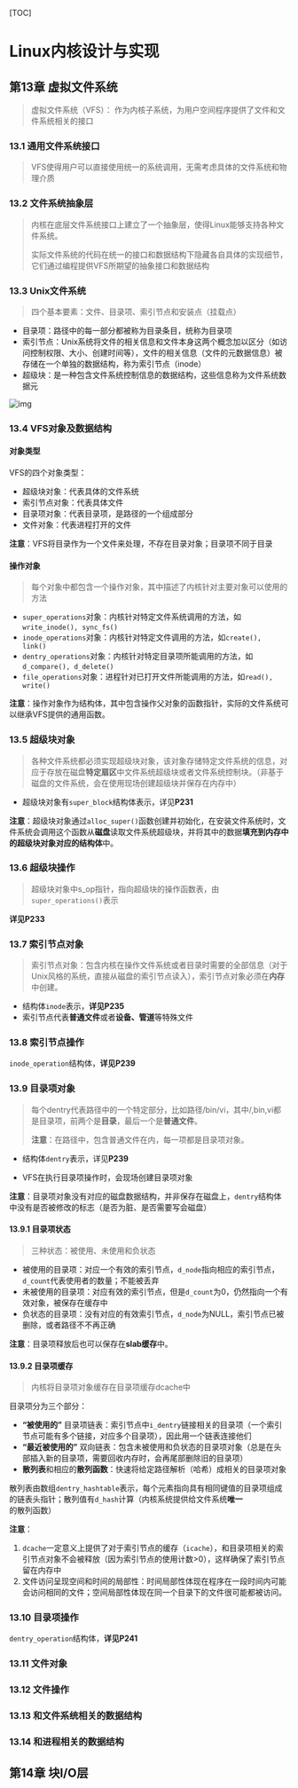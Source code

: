 [TOC]


# Linux内核设计与实现

## 第13章 虚拟文件系统

> 虚拟文件系统（VFS）： 作为内核子系统，为用户空间程序提供了文件和文件系统相关的接口

### 13.1 通用文件系统接口

> VFS使得用户可以直接使用统一的系统调用，无需考虑具体的文件系统和物理介质

### 13.2 文件系统抽象层

> 内核在底层文件系统接口上建立了一个抽象层，使得Linux能够支持各种文件系统。
>
> 实际文件系统的代码在统一的接口和数据结构下隐藏各自具体的实现细节，它们通过编程提供VFS所期望的抽象接口和数据结构

### 13.3 Unix文件系统

> 四个基本要素：文件、目录项、索引节点和安装点（挂载点）

* 目录项：路径中的每一部分都被称为目录条目，统称为目录项
* 索引节点：Unix系统将文件的相关信息和文件本身这两个概念加以区分（如访问控制权限、大小、创建时间等），文件的相关信息（文件的元数据信息）被存储在一个单独的数据结构，称为索引节点（inode）
* 超级块：是一种包含文件系统控制信息的数据结构，这些信息称为文件系统数据元

![img](https://static001.geekbang.org/resource/image/32/47/328d942a38230a973f11bae67307be47.png)

### 13.4 VFS对象及数据结构

#### 对象类型

VFS的四个对象类型：

* 超级块对象：代表具体的文件系统
* 索引节点对象：代表具体文件
* 目录项对象：代表目录项，是路径的一个组成部分
* 文件对象：代表进程打开的文件

**注意**：VFS将目录作为一个文件来处理，不存在目录对象；目录项不同于目录

#### 操作对象

> 每个对象中都包含一个操作对象，其中描述了内核针对主要对象可以使用的方法

* `super_operations`对象：内核针对特定文件系统调用的方法，如`write_inode(), sync_fs()`
* `inode_operations`对象：内核针对特定文件调用的方法，如`create(), link()`
* `dentry_operations`对象：内核针对特定目录项所能调用的方法，如`d_compare(), d_delete()`
* `file_operations`对象：进程针对已打开文件所能调用的方法，如`read(), write()`

**注意**：操作对象作为结构体，其中包含操作父对象的函数指针，实际的文件系统可以继承VFS提供的通用函数。

### 13.5 超级块对象

> 各种文件系统都必须实现超级块对象，该对象存储特定文件系统的信息，对应于存放在磁盘**特定扇区**中文件系统超级块或者文件系统控制块。（非基于磁盘的文件系统，会在使用现场创建超级块并保存在内存中）

* 超级块对象有`super_block`结构体表示，详见**P231**

**注意**：超级块对象通过`alloc_super()`函数创建并初始化，在安装文件系统时，文件系统会调用这个函数从**磁盘**读取文件系统超级块，并将其中的数据**填充到内存中的超级块对象对应的结构体**中。

### 13.6 超级块操作

> 超级块对象中s_op指针，指向超级块的操作函数表，由`super_operations()`表示

**详见P233**

### 13.7 索引节点对象

> 索引节点对象：包含内核在操作文件系统或者目录时需要的全部信息（对于Unix风格的系统，直接从磁盘的索引节点读入），索引节点对象必须在**内存**中创建。

* 结构体`inode`表示，**详见P235**
* 索引节点代表**普通文件**或者**设备、管道**等特殊文件

### 13.8 索引节点操作

`inode_operation`结构体，**详见P239**

### 13.9 目录项对象

> 每个dentry代表路径中的一个特定部分，比如路径/bin/vi，其中/,bin,vi都是目录项，前两个是**目录**，最后一个是**普通文件**。
>
> **注意**：在路径中，包含普通文件在内，每一项都是目录项对象。

* 结构体`dentry`表示，详见**P239**

* VFS在执行目录项操作时，会现场创建目录项对象

**注意**：目录项对象没有对应的磁盘数据结构，并非保存在磁盘上，`dentry`结构体中没有是否被修改的标志（是否为脏、是否需要写会磁盘）

#### 13.9.1 目录项状态

>  三种状态：被使用、未使用和负状态

* 被使用的目录项：对应一个有效的索引节点，`d_node`指向相应的索引节点，`d_count`代表使用者的数量；不能被丢弃
* 未被使用的目录项：对应有效的索引节点，但是`d_count`为0，仍然指向一个有效对象，被保存在缓存中
* 负状态的目录项：没有对应的有效索引节点，`d_node`为NULL，索引节点已被删除，或者路径不不再正确

**注意**：目录项释放后也可以保存在**slab缓存**中。

#### 13.9.2 目录项缓存

> 内核将目录项对象缓存在目录项缓存dcache中

目录项分为三个部分：

*  **“被使用的”** 目录项链表：索引节点中`i_dentry`链接相关的目录项（一个索引节点可能有多个链接，对应多个目录项），因此用一个链表连接他们
* **“最近被使用的”** 双向链表：包含未被使用和负状态的目录项对象（总是在头部插入新的目录项，需要回收内存时，会再尾部删除旧的目录项）
* **散列表**和相应的**散列函数**：快速将给定路径解析（哈希）成相关的目录项对象

散列表由数组`dentry_hashtable`表示，每个元素指向具有相同键值的目录项组成的链表头指针；散列值有`d_hash`计算（内核系统提供给文件系统**唯一**的散列函数）



**注意**：

1. `dcache`一定意义上提供了对于索引节点的缓存（`icache`），和目录项相关的索引节点对象不会被释放（因为索引节点的使用计数>0），这样确保了索引节点留在内存中
2. 文件访问呈现空间和时间的局部性：时间局部性体现在程序在一段时间内可能会访问相同的文件；空间局部性体现在同一个目录下的文件很可能都被访问。

### 13.10 目录项操作

`dentry_operation`结构体，**详见P241**

### 13.11 文件对象

### 13.12 文件操作

### 13.13 和文件系统相关的数据结构

### 13.14 和进程相关的数据结构



## 第14章 块I/O层



